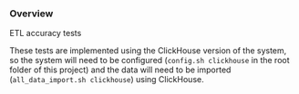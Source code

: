 ### Overview

ETL accuracy tests

These tests are implemented using the ClickHouse version of the system, so the system will need to be configured (`config.sh clickhouse` in the root folder of this project) and the data will need to be imported (`all_data_import.sh clickhouse`) using ClickHouse.